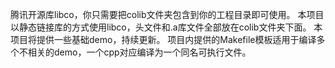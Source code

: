 腾讯开源库libco，你只需要把colib文件夹包含到你的工程目录即可使用。
本项目以静态链接库的方式使用libco，头文件和.a库文件全部放在colib文件夹下面。
本项目将提供一些基础demo，持续更新。
项目内提供的Makefile模板适用于编译多个不相关的demo，一个cpp对应编译为一个同名可执行文件。
